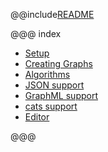 @@include[README](../README.md)

@@@ index

* [Setup](setup.md)
* [Creating Graphs](creating-graphs.md)
* [Algorithms](algorithms.md)
* [JSON support](json.md)
* [GraphML support](graphml.md)
* [cats support](cats.md)
* [Editor](editor.md)

@@@